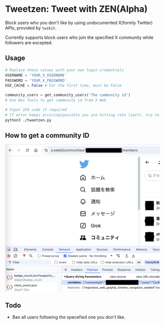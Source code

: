 # Tweetzen: Tweet with ZEN(Alpha)

Block users who you don't like by using undocumented X(formly Twitter) APIs, provided by ```twikit```.

Currently supports block users who join the specified X community while followers are excepted.

## Usage
```python
# Replace these values with your own login credentials
USERNAME = 'YOUR_X_USERNAME'
PASSWORD = 'YOUR_X_PASSWORD'
USE_CACHE = False # For the first time, must be False
```
```python
community_users = get_community_users('The community id')
# Use Dev Tools to get community id from X Web
```
```bash
# Input 2FA code if required
# If error keeps occuring(possible you are hitting rate limit), try re-login
python3 ./tweetzen.py
```

## How to get a community ID
![Get X Community ID](./screenshot.png)

## Todo
- Ban all users following the specefied one you don't like.